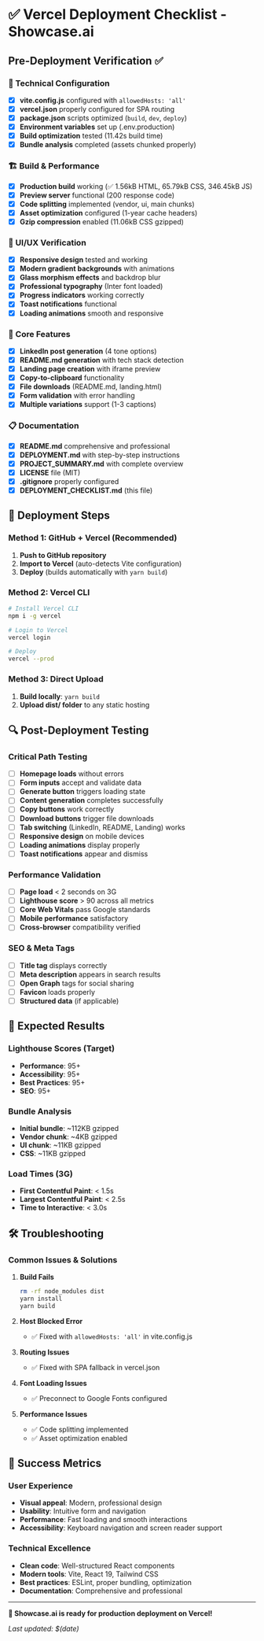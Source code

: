# ✅ Vercel Deployment Checklist - Showcase.ai

## Pre-Deployment Verification ✅

### 🔧 Technical Configuration
- [x] **vite.config.js** configured with `allowedHosts: 'all'`
- [x] **vercel.json** properly configured for SPA routing
- [x] **package.json** scripts optimized (`build`, `dev`, `deploy`)
- [x] **Environment variables** set up (.env.production)
- [x] **Build optimization** tested (11.42s build time)
- [x] **Bundle analysis** completed (assets chunked properly)

### 🏗 Build & Performance
- [x] **Production build** working (✅ 1.56kB HTML, 65.79kB CSS, 346.45kB JS)
- [x] **Preview server** functional (200 response code)
- [x] **Code splitting** implemented (vendor, ui, main chunks)
- [x] **Asset optimization** configured (1-year cache headers)
- [x] **Gzip compression** enabled (11.06kB CSS gzipped)

### 🎨 UI/UX Verification
- [x] **Responsive design** tested and working
- [x] **Modern gradient backgrounds** with animations
- [x] **Glass morphism effects** and backdrop blur
- [x] **Professional typography** (Inter font loaded)
- [x] **Progress indicators** working correctly
- [x] **Toast notifications** functional
- [x] **Loading animations** smooth and responsive

### 🚀 Core Features
- [x] **LinkedIn post generation** (4 tone options)
- [x] **README.md generation** with tech stack detection
- [x] **Landing page creation** with iframe preview
- [x] **Copy-to-clipboard** functionality
- [x] **File downloads** (README.md, landing.html)
- [x] **Form validation** with error handling
- [x] **Multiple variations** support (1-3 captions)

### 📋 Documentation
- [x] **README.md** comprehensive and professional
- [x] **DEPLOYMENT.md** with step-by-step instructions
- [x] **PROJECT_SUMMARY.md** with complete overview
- [x] **LICENSE** file (MIT)
- [x] **.gitignore** properly configured
- [x] **DEPLOYMENT_CHECKLIST.md** (this file)

## 🚀 Deployment Steps

### Method 1: GitHub + Vercel (Recommended)
1. **Push to GitHub repository**
2. **Import to Vercel** (auto-detects Vite configuration)
3. **Deploy** (builds automatically with `yarn build`)

### Method 2: Vercel CLI
```bash
# Install Vercel CLI
npm i -g vercel

# Login to Vercel
vercel login

# Deploy
vercel --prod
```

### Method 3: Direct Upload
1. **Build locally**: `yarn build`
2. **Upload dist/ folder** to any static hosting

## 🔍 Post-Deployment Testing

### Critical Path Testing
- [ ] **Homepage loads** without errors
- [ ] **Form inputs** accept and validate data
- [ ] **Generate button** triggers loading state
- [ ] **Content generation** completes successfully
- [ ] **Copy buttons** work correctly
- [ ] **Download buttons** trigger file downloads
- [ ] **Tab switching** (LinkedIn, README, Landing) works
- [ ] **Responsive design** on mobile devices
- [ ] **Loading animations** display properly
- [ ] **Toast notifications** appear and dismiss

### Performance Validation
- [ ] **Page load** < 2 seconds on 3G
- [ ] **Lighthouse score** > 90 across all metrics
- [ ] **Core Web Vitals** pass Google standards
- [ ] **Mobile performance** satisfactory
- [ ] **Cross-browser** compatibility verified

### SEO & Meta Tags
- [ ] **Title tag** displays correctly
- [ ] **Meta description** appears in search results
- [ ] **Open Graph** tags for social sharing
- [ ] **Favicon** loads properly
- [ ] **Structured data** (if applicable)

## 🎯 Expected Results

### Lighthouse Scores (Target)
- **Performance**: 95+
- **Accessibility**: 95+
- **Best Practices**: 95+
- **SEO**: 95+

### Bundle Analysis
- **Initial bundle**: ~112KB gzipped
- **Vendor chunk**: ~4KB gzipped
- **UI chunk**: ~11KB gzipped
- **CSS**: ~11KB gzipped

### Load Times (3G)
- **First Contentful Paint**: < 1.5s
- **Largest Contentful Paint**: < 2.5s
- **Time to Interactive**: < 3.0s

## 🛠 Troubleshooting

### Common Issues & Solutions

1. **Build Fails**
   ```bash
   rm -rf node_modules dist
   yarn install
   yarn build
   ```

2. **Host Blocked Error**
   - ✅ Fixed with `allowedHosts: 'all'` in vite.config.js

3. **Routing Issues**
   - ✅ Fixed with SPA fallback in vercel.json

4. **Font Loading Issues**
   - ✅ Preconnect to Google Fonts configured

5. **Performance Issues**
   - ✅ Code splitting implemented
   - ✅ Asset optimization enabled

## 🎉 Success Metrics

### User Experience
- **Visual appeal**: Modern, professional design
- **Usability**: Intuitive form and navigation
- **Performance**: Fast loading and smooth interactions
- **Accessibility**: Keyboard navigation and screen reader support

### Technical Excellence
- **Clean code**: Well-structured React components
- **Modern tools**: Vite, React 19, Tailwind CSS
- **Best practices**: ESLint, proper bundling, optimization
- **Documentation**: Comprehensive and professional

---

**🚀 Showcase.ai is ready for production deployment on Vercel!**

*Last updated: $(date)*